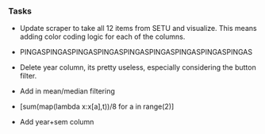 ### Tasks 

- Update scraper to take all 12 items from SETU and visualize. This means adding color coding logic for each of the columns.

- PINGASPINGASPINGASPINGASPINGASPINGASPINGASPINGASPINGAS

- Delete year column, its pretty useless, especially considering the button filter.

- Add in mean/median filtering

-  [sum(map(lambda x:x[a],t))/8 for a in range(2)]

- Add year+sem column 